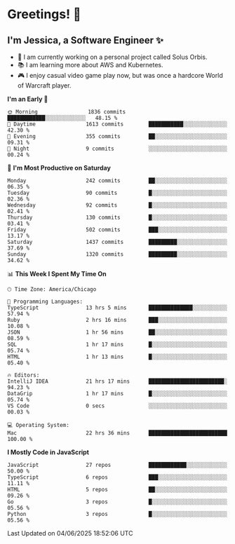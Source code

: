 # Greetings! 🧠

## I'm Jessica, a Software Engineer :sparkles:

- 🌟 I am currently working on a personal project called Solus Orbis.
- 📚 I am learning more about AWS and Kubernetes.
- 🎮 I enjoy casual video game play now, but was once a hardcore World of Warcraft player.

<!--START_SECTION:waka-->
**I'm an Early 🐤** 

```text
🌞 Morning                1836 commits        ████████████░░░░░░░░░░░░░   48.15 % 
🌆 Daytime                1613 commits        ███████████░░░░░░░░░░░░░░   42.30 % 
🌃 Evening                355 commits         ██░░░░░░░░░░░░░░░░░░░░░░░   09.31 % 
🌙 Night                  9 commits           ░░░░░░░░░░░░░░░░░░░░░░░░░   00.24 % 
```
📅 **I'm Most Productive on Saturday** 

```text
Monday                   242 commits         ██░░░░░░░░░░░░░░░░░░░░░░░   06.35 % 
Tuesday                  90 commits          █░░░░░░░░░░░░░░░░░░░░░░░░   02.36 % 
Wednesday                92 commits          █░░░░░░░░░░░░░░░░░░░░░░░░   02.41 % 
Thursday                 130 commits         █░░░░░░░░░░░░░░░░░░░░░░░░   03.41 % 
Friday                   502 commits         ███░░░░░░░░░░░░░░░░░░░░░░   13.17 % 
Saturday                 1437 commits        █████████░░░░░░░░░░░░░░░░   37.69 % 
Sunday                   1320 commits        █████████░░░░░░░░░░░░░░░░   34.62 % 
```


📊 **This Week I Spent My Time On** 

```text
🕑︎ Time Zone: America/Chicago

💬 Programming Languages: 
TypeScript               13 hrs 5 mins       ██████████████░░░░░░░░░░░   57.94 % 
Ruby                     2 hrs 16 mins       ███░░░░░░░░░░░░░░░░░░░░░░   10.08 % 
JSON                     1 hr 56 mins        ██░░░░░░░░░░░░░░░░░░░░░░░   08.59 % 
SQL                      1 hr 17 mins        █░░░░░░░░░░░░░░░░░░░░░░░░   05.74 % 
HTML                     1 hr 13 mins        █░░░░░░░░░░░░░░░░░░░░░░░░   05.40 % 

🔥 Editors: 
IntelliJ IDEA            21 hrs 17 mins      ████████████████████████░   94.23 % 
DataGrip                 1 hr 17 mins        █░░░░░░░░░░░░░░░░░░░░░░░░   05.74 % 
VS Code                  0 secs              ░░░░░░░░░░░░░░░░░░░░░░░░░   00.03 % 

💻 Operating System: 
Mac                      22 hrs 36 mins      █████████████████████████   100.00 % 
```

**I Mostly Code in JavaScript** 

```text
JavaScript               27 repos            ████████████░░░░░░░░░░░░░   50.00 % 
TypeScript               6 repos             ███░░░░░░░░░░░░░░░░░░░░░░   11.11 % 
HTML                     5 repos             ██░░░░░░░░░░░░░░░░░░░░░░░   09.26 % 
Go                       3 repos             █░░░░░░░░░░░░░░░░░░░░░░░░   05.56 % 
Python                   3 repos             █░░░░░░░░░░░░░░░░░░░░░░░░   05.56 % 
```




 Last Updated on 04/06/2025 18:52:06 UTC
<!--END_SECTION:waka-->

<!--
**jessikuh/jessikuh** is a ✨ _special_ ✨ repository because its `README.md` (this file) appears on your GitHub profile.

Here are some ideas to get you started:

- 🔭 I’m currently working on ...
- 🌱 I’m currently learning ...
- 👯 I’m looking to collaborate on ...
- 🤔 I’m looking for help with ...
- 💬 Ask me about ...
- 📫 How to reach me: ...
- 😄 Pronouns: ...
- ⚡ Fun fact: ...
-->
